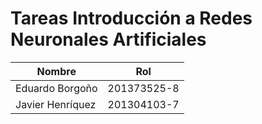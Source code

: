 # Tareas Introducción a Redes Neuronales Artificiales


|Nombre| Rol|
|-----|-----|
|Eduardo Borgoño| 201373525-8 |    
|Javier Henríquez| 201304103-7 |